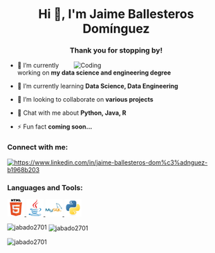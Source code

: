 <h1 align="center">Hi 👋, I'm Jaime Ballesteros Domínguez</h1>
<h3 align="center">Thank you for stopping by!</h3>
<img align="right" alt="Coding" width="350" src="https://cdn.dribbble.com/users/1708816/screenshots/15637256/media/f9826f0af8a49462f048262a8502035b.gif">

- 🔭 I’m currently working on **my data science and engineering degree**

- 🌱 I’m currently learning **Data Science, Data Engineering**

- 👯 I’m looking to collaborate on **various projects**

- 💬 Chat with me about **Python, Java, R**

- ⚡ Fun fact **coming soon...**

<h3 align="left">Connect with me:</h3>
<p align="left">
<a href="https://linkedin.com/in/jaime-ballesteros-domínguez" target="blank"><img align="center"
src="https://raw.githubusercontent.com/rahuldkjain/github-profile-readme-generator/master/src/images/icons/Social/linked-in-alt.svg" alt="https://www.linkedin.com/in/jaime-ballesteros-dom%c3%adnguez-b1968b203" height="30" width="40" /></a>
</p>

<h3 align="left">Languages and Tools:</h3>
<p align="left"> <a href="https://www.w3.org/html/" target="_blank" rel="noreferrer"> <img src="https://raw.githubusercontent.com/devicons/devicon/master/icons/html5/html5-original-wordmark.svg" alt="html5" width="40" height="40"/> </a> <a href="https://www.java.com" target="_blank" rel="noreferrer"> <img src="https://raw.githubusercontent.com/devicons/devicon/master/icons/java/java-original.svg" alt="java" width="40" height="40"/> </a> <a href="https://www.mysql.com/" target="_blank" rel="noreferrer"> <img src="https://raw.githubusercontent.com/devicons/devicon/master/icons/mysql/mysql-original-wordmark.svg" alt="mysql" width="40" height="40"/> </a> <a href="https://www.python.org" target="_blank" rel="noreferrer"> <img src="https://raw.githubusercontent.com/devicons/devicon/master/icons/python/python-original.svg" alt="python" width="40" height="40"/> </a> </p>

<p><img align="left" src="https://github-readme-stats.vercel.app/api/top-langs?username=jabado2701&show_icons=true&locale=en&layout=compact" alt="jabado2701" /></p>

<p>&nbsp;<img align="center" src="https://github-readme-stats.vercel.app/api?username=jabado2701&show_icons=true&locale=en" alt="jabado2701" /></p>

<p><img align="center" src="https://github-readme-streak-stats.herokuapp.com/?user=jabado2701&" alt="jabado2701" /></p>
